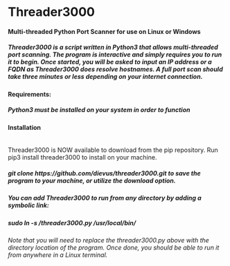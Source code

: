 # Threader3000
<h4>Multi-threaded Python Port Scanner for use on Linux or Windows

<h5>Threader3000 is a script written in Python3 that allows multi-threaded port scanning.  The program is interactive and simply requires you to run it to begin.  Once started, you will be asked to input an IP address or a FQDN as Threader3000 does resolve hostnames.  A full port scan should take three minutes or less depending on your internet connection.</h5>

<h4>Requirements:</h4>
<h5>Python3 must be installed on your system in order to function</h5>

<h4>Installation</h4>
<br>
Threader3000 is NOW available to download from the pip repository.  Run pip3 install threader3000 to install on your machine.
<br>
<h5>git clone https://github.com/dievus/threader3000.git to save the program to your machine, or utilize the download option.</h5>
  
<h5>You can add Threader3000 to run from any directory by adding a symbolic link:</h5>

<h5>sudo ln -s /threader3000.py /usr/local/bin/</h5>

<h6>Note that you will need to replace the threader3000.py above with the directory location of the program.  Once done, you should be able to run it from anywhere in a Linux terminal.</h6>
